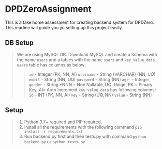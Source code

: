 # DPDZeroAssignment

This is a take home assessment for creating backend system for DPDZero. This readme will guide you yo setting up this project easily.

## DB Setup
> We are using MySQL DB. Download MySQL and create a Schema with the name `users` and a tables with the name `users` and `key_value_data`.
>`users` table has columns as below:
>>`id` - Integer (PK, NN, AI)
>>`username` - String (VARCHAR) (NN, UQ)
>>`email` - String (NN, UQ)
>>`password` - String (NN)
>>`age'` - Integer 
>>`gender` - String
>>*NNN = Non Nullable, UQ: Uniqe, PK = Pimary Key, AI= Auto Increment
>`key_value_data` has following columns:
>>`id` - INT (PK, NN, AI)
>>`key` - String (UQ, NN)
>>`value` - String (NN)


## Setup
> 1. Python 3.7+ required and PIP required.
> 2. Install all the requirements with the following command `pip install -r requirements.txt`
> 3. Run backend.py first and then tests.py with command `python backend.py` or `python tests.py`
